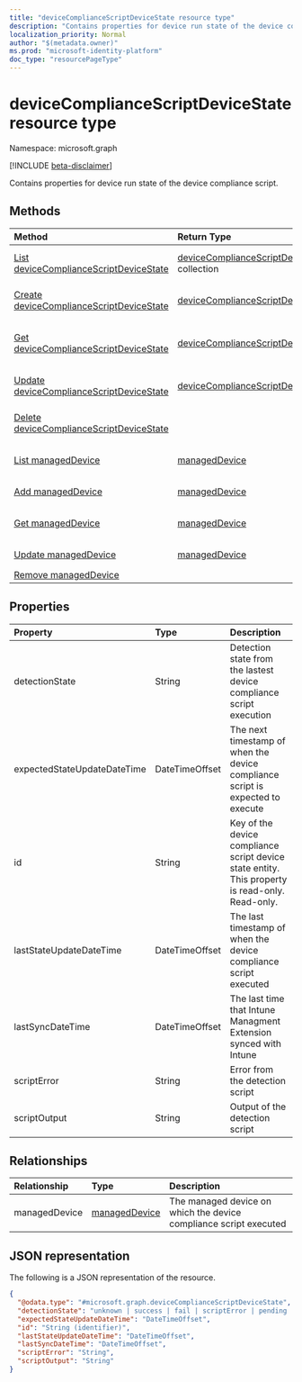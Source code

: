 ```yaml
---
title: "deviceComplianceScriptDeviceState resource type"
description: "Contains properties for device run state of the device compliance script."
localization_priority: Normal
author: "$(metadata.owner)"
ms.prod: "microsoft-identity-platform"
doc_type: "resourcePageType"
---
```


# deviceComplianceScriptDeviceState resource type

Namespace: microsoft.graph

[!INCLUDE [beta-disclaimer](../../includes/beta-disclaimer.md)]

Contains properties for device run state of the device compliance script.

## Methods

| Method                                                                                                | Return Type                                                                                 | Description                                                                      |
| :---------------------------------------------------------------------------------------------------- | :------------------------------------------------------------------------------------------ | :------------------------------------------------------------------------------- |
| [List deviceComplianceScriptDeviceState](../api/intune-devicecompliancescriptdevicestate-list.md)     | [deviceComplianceScriptDeviceState](intune-deviceComplianceScriptDeviceState.md) collection | List properties and relationships of a deviceComplianceScriptDeviceState object. |
| [Create deviceComplianceScriptDeviceState](../api/intune-devicecompliancescriptdevicestate-create.md) | [deviceComplianceScriptDeviceState](intune-deviceComplianceScriptDeviceState.md)            | Create a new deviceComplianceScriptDeviceState object.                           |
| [Get deviceComplianceScriptDeviceState](../api/intune-devicecompliancescriptdevicestate-get.md)       | [deviceComplianceScriptDeviceState](intune-deviceComplianceScriptDeviceState.md)            | Read properties and relationships of a deviceComplianceScriptDeviceState object. |
| [Update deviceComplianceScriptDeviceState](../api/intune-devicecompliancescriptdevicestate-update.md) | [deviceComplianceScriptDeviceState](intune-deviceComplianceScriptDeviceState.md)            | Update the properties of a deviceComplianceScriptDeviceState object.             |
| [Delete deviceComplianceScriptDeviceState](../api/intune-devicecompliancescriptdevicestate-delete.md) |                                                                                             | Delete a deviceComplianceScriptDeviceState object.                               |
| [List managedDevice](../api/intune-devicecompliancescriptdevicestate-list-manageddevice.md)           | [managedDevice](../resources/intune-manageddevice.md)                                       | Get the managedDevice objects from a managedDevice navigation property.          |
| [Add managedDevice](../api/intune-devicecompliancescriptdevicestate-post-manageddevice.md)            | [managedDevice](../resources/intune-manageddevice.md)                                       | Add managedDevice by posting to the managedDevice collection.                    |
| [Get managedDevice](../api/intune-devicecompliancescriptdevicestate-get-manageddevice.md)             | [managedDevice](../resources/intune-manageddevice.md)                                       | Read the properties and relationships of a managedDevice object.                 |
| [Update managedDevice](../api/intune-devicecompliancescriptdevicestate-update-manageddevice.md)       | [managedDevice](../resources/intune-manageddevice.md)                                       | Update the properties of a managedDevice object.                                 |
| [Remove managedDevice](../api/intune-devicecompliancescriptdevicestate-delete-manageddevice.md)       |                                                                                             | Remove a managedDevice object.                                                   |

## Properties

| Property                    | Type           | Description                                                                                     |
| :-------------------------- | :------------- | :---------------------------------------------------------------------------------------------- |
| detectionState              | String         | Detection state from the lastest device compliance script execution                             |
| expectedStateUpdateDateTime | DateTimeOffset | The next timestamp of when the device compliance script is expected to execute                  |
| id                          | String         | Key of the device compliance script device state entity. This property is read-only. Read-only. |
| lastStateUpdateDateTime     | DateTimeOffset | The last timestamp of when the device compliance script executed                                |
| lastSyncDateTime            | DateTimeOffset | The last time that Intune Managment Extension synced with Intune                                |
| scriptError                 | String         | Error from the detection script                                                                 |
| scriptOutput                | String         | Output of the detection script                                                                  |

## Relationships

| Relationship  | Type                                           | Description                                                       |
| :------------ | :--------------------------------------------- | :---------------------------------------------------------------- |
| managedDevice | [managedDevice](../resources/manageddevice.md) | The managed device on which the device compliance script executed |

## JSON representation

The following is a JSON representation of the resource.

<!-- {
  "blockType": "resource",
  "keyProperty": "id",
  "@odata.type": "microsoft.graph.deviceComplianceScriptDeviceState",
  "baseType": "microsoft.graph.entity",
  "openType": False
}
-->

```json
{
  "@odata.type": "#microsoft.graph.deviceComplianceScriptDeviceState",
  "detectionState": "unknown | success | fail | scriptError | pending | notApplicable",
  "expectedStateUpdateDateTime": "DateTimeOffset",
  "id": "String (identifier)",
  "lastStateUpdateDateTime": "DateTimeOffset",
  "lastSyncDateTime": "DateTimeOffset",
  "scriptError": "String",
  "scriptOutput": "String"
}
```